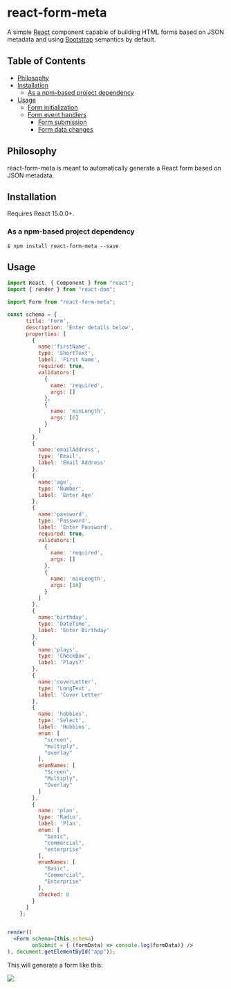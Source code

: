 react-form-meta
=====================

A simple [React](http://facebook.github.io/react/) component capable of building HTML forms based on JSON metadata and using [Bootstrap](http://getbootstrap.com/) semantics by default.

## Table of Contents
- [Philosophy](#philosophy)
- [Installation](#installation)
     - [As a npm-based project dependency](#as-a-npm-based-project-dependency)
- [Usage](#usage)
     - [Form initialization](#form-initialization)
     - [Form event handlers](#form-event-handlers)
        - [Form submission](#form-submission)
        - [Form data changes](#form-data-changes)
        
## Philosophy

react-form-meta is meant to automatically generate a React form based on JSON metadata.

## Installation

Requires React 15.0.0+.

### As a npm-based project dependency

```
$ npm install react-form-meta --save
```

## Usage

```jsx
import React, { Component } from "react";
import { render } from "react-dom";

import Form from "react-form-meta";

const schema = {
      title: 'Form',
      description: 'Enter details below',
      properties: [
        {
          name:'firstName',
          type: 'ShortText',
          label: 'First Name',
          required: true,
          validators:[
            {
              name: 'required',
              args: []
            },
            {
              name: 'minLength',
              args: [6]
            }
          ]
        },
        {
          name:'emailAddress',
          type: 'Email',
          label: 'Email Address'
        },
        {
          name:'age',
          type: 'Number',
          label: 'Enter Age'
        },
        {
          name:'password',
          type: 'Password',
          label: 'Enter Password',
          required: true,
          validators:[
            {
              name: 'required',
              args: []
            },
            {
              name: 'minLength',
              args: [10]
            }
          ]
        },
        {
          name:'birthday',
          type: 'DateTime',
          label: 'Enter Birthday'
        },
        {
          name:'plays',
          type: 'CheckBox',
          label: 'Plays?'
        },
        {
          name:'coverLetter',
          type: 'LongText',
          label: 'Cover Letter'
        },
        {
          name: 'hobbies',
          type: 'Select',
          label: 'Hobbies',
          enum: [
            "screen",
            "multiply",
            "overlay"
          ],
          enumNames: [
            "Screen",
            "Multiply",
            "Overlay"
          ]
        },
        {
          name: 'plan',
          type: 'Radio',
          label: 'Plan',
          enum: [
            "basic",
            "commercial",
            "enterprise"
          ],
          enumNames: [
            "Basic",
            "Commercial",
            "Enterprise"
          ],
          checked: 0
        }
      ]
    };


render((
  <Form schema={this.schema} 
        onSubmit = { (formData) => console.log(formData)} />
), document.getElementById("app"));
```

This will generate a form like this:

![](http://i.imgur.com/DZQYPyu.png)

